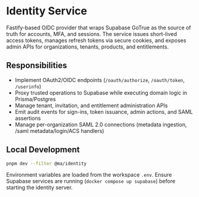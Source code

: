 # Identity Service

Fastify-based OIDC provider that wraps Supabase GoTrue as the source of truth for accounts, MFA, and sessions. The service issues short-lived access tokens, manages refresh tokens via secure cookies, and exposes admin APIs for organizations, tenants, products, and entitlements.

## Responsibilities

- Implement OAuth2/OIDC endpoints (`/oauth/authorize`, `/oauth/token`, `/userinfo`)
- Proxy trusted operations to Supabase while executing domain logic in Prisma/Postgres
- Manage tenant, invitation, and entitlement administration APIs
- Emit audit events for sign-ins, token issuance, admin actions, and SAML assertions
- Manage per-organization SAML 2.0 connections (metadata ingestion, /saml metadata/login/ACS handlers)

## Local Development

```bash
pnpm dev --filter @ma/identity
```

Environment variables are loaded from the workspace `.env`. Ensure Supabase services are running (`docker compose up supabase`) before starting the identity server.
